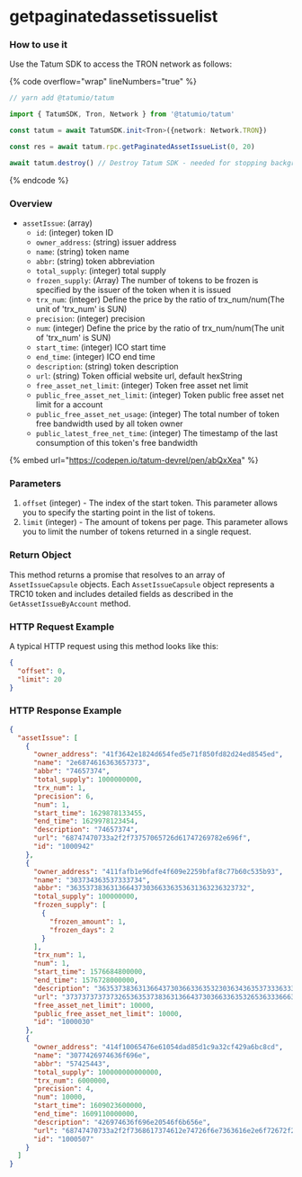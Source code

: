 # getpaginatedassetissuelist

### How to use it

Use the Tatum SDK to access the TRON network as follows:

{% code overflow="wrap" lineNumbers="true" %}
```typescript
// yarn add @tatumio/tatum

import { TatumSDK, Tron, Network } from '@tatumio/tatum'

const tatum = await TatumSDK.init<Tron>({network: Network.TRON})

const res = await tatum.rpc.getPaginatedAssetIssueList(0, 20)

await tatum.destroy() // Destroy Tatum SDK - needed for stopping background jobs
```
{% endcode %}

### Overview

* `assetIssue`: (array)
  * `id`: (integer) token ID
  * `owner_address`: (string) issuer address
  * `name`: (string) token name
  * `abbr`: (string) token abbreviation
  * `total_supply`: (integer) total supply
  * `frozen_supply`: (Array) The number of tokens to be frozen is specified by the issuer of the token when it is issued
  * `trx_num`: (integer) Define the price by the ratio of trx\_num/num(The unit of 'trx\_num' is SUN)
  * `precision`: (integer) precision
  * `num`: (integer) Define the price by the ratio of trx\_num/num(The unit of 'trx\_num' is SUN)
  * `start_time`: (integer) ICO start time
  * `end_time`: (integer) ICO end time
  * `description`: (string) token description
  * `url`: (string) Token official website url, default hexString
  * `free_asset_net_limit`: (integer) Token free asset net limit
  * `public_free_asset_net_limit`: (integer) Token public free asset net limit for a account
  * `public_free_asset_net_usage`: (integer) The total number of token free bandwidth used by all token owner
  * `public_latest_free_net_time`: (integer) The timestamp of the last consumption of this token's free bandwidth

{% embed url="https://codepen.io/tatum-devrel/pen/abQxXea" %}

### Parameters

1. `offset` (integer) - The index of the start token. This parameter allows you to specify the starting point in the list of tokens.
2. `limit` (integer) - The amount of tokens per page. This parameter allows you to limit the number of tokens returned in a single request.

### Return Object

This method returns a promise that resolves to an array of `AssetIssueCapsule` objects. Each `AssetIssueCapsule` object represents a TRC10 token and includes detailed fields as described in the `GetAssetIssueByAccount` method.

### HTTP Request Example

A typical HTTP request using this method looks like this:

```json
{
  "offset": 0,
  "limit": 20
}
```

### HTTP Response Example

```json
{
  "assetIssue": [
    {
      "owner_address": "41f3642e1824d654fed5e71f850fd82d24ed8545ed",
      "name": "2e6874616363657373",
      "abbr": "74657374",
      "total_supply": 1000000000,
      "trx_num": 1,
      "precision": 6,
      "num": 1,
      "start_time": 1629878133455,
      "end_time": 1629978123454,
      "description": "74657374",
      "url": "68747470733a2f2f73757065726d61747269782e696f",
      "id": "1000942"
    },
    {
      "owner_address": "411fafb1e96dfe4f609e2259bfaf8c77b60c535b93",
      "name": "303734363537333734",
      "abbr": "36353738363136643730366336353631363236323732",
      "total_supply": 100000000,
      "frozen_supply": [
        {
          "frozen_amount": 1,
          "frozen_days": 2
        }
      ],
      "trx_num": 1,
      "num": 1,
      "start_time": 1576684800000,
      "end_time": 1576728000000,
      "description": "3635373836313664373036633635323036343635373336333732363937303734363936663665",
      "url": "373737373737326536353738363136643730366336353265363336663664",
      "free_asset_net_limit": 10000,
      "public_free_asset_net_limit": 10000,
      "id": "1000030"
    },
    {
      "owner_address": "414f10065476e61054dad85d1c9a32cf429a6bc8cd",
      "name": "3077426974636f696e",
      "abbr": "57425443",
      "total_supply": 100000000000000,
      "trx_num": 6000000,
      "precision": 4,
      "num": 10000,
      "start_time": 1609023600000,
      "end_time": 1609110000000,
      "description": "426974636f696e20546f6b656e",
      "url": "68747470733a2f2f7368617374612e74726f6e7363616e2e6f72672f232f",
      "id": "1000507"
    }
  ]
}
```
